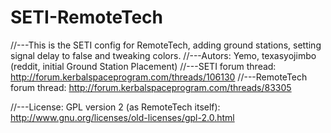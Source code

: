 # SETI-RemoteTech


//---This is the SETI config for RemoteTech, adding ground stations, setting signal delay to false and tweaking colors.
//---Autors: Yemo, texasyojimbo (reddit, initial Ground Station Placement)
//---SETI forum thread: http://forum.kerbalspaceprogram.com/threads/106130
//---RemoteTech forum thread: http://forum.kerbalspaceprogram.com/threads/83305

//---License: GPL version 2 (as RemoteTech itself): http://www.gnu.org/licenses/old-licenses/gpl-2.0.html
